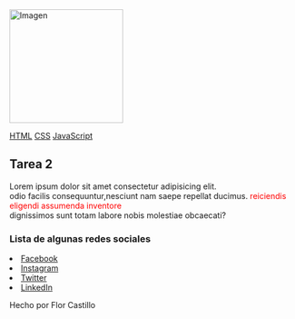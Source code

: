 <!DOCTYPE html>
<html lang="en">
<head>
    <meta charset="UTF-8">
    <meta http-equiv="X-UA-Compatible" content="IE=edge">
    <meta name="viewport" content="width=device-width, initial-scale=1.0">
</head>
<body>
    <img src="Socialnet.jpg" alt="Imagen" style="width:200px; Height:200px">
    <p>
        <a href="#">HTML</a>
        <a href="#">CSS</a>
        <a href="#">JavaScript</a>
    </p>
    <h2>Tarea 2</h2>
    <div>
    <p>Lorem ipsum dolor sit amet consectetur adipisicing elit.<br>
    odio facilis consequuntur,nesciunt nam saepe repellat ducimus. <font color="red">reiciendis eligendi assumenda inventore</font><br>
    dignissimos sunt totam labore nobis molestiae obcaecati?</p>
    </div>
    <h3>Lista de algunas redes sociales</h3>
    <div>
        <li><a href="#">Facebook</a></li> 
        <li><a href="#">Instagram</a></li> 
        <li><a href="#">Twitter</a></li> 
        <li><a href="#">LinkedIn</a></li>
    </div>
    <p> Hecho por Flor Castillo</p>
    </body>
   
</body>
</html>
